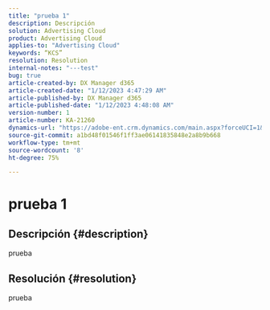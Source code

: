 ```yaml
---
title: "prueba 1"
description: Descripción
solution: Advertising Cloud
product: Advertising Cloud
applies-to: "Advertising Cloud"
keywords: “KCS”
resolution: Resolution
internal-notes: "---test"
bug: true
article-created-by: DX Manager d365
article-created-date: "1/12/2023 4:47:29 AM"
article-published-by: DX Manager d365
article-published-date: "1/12/2023 4:48:08 AM"
version-number: 1
article-number: KA-21260
dynamics-url: "https://adobe-ent.crm.dynamics.com/main.aspx?forceUCI=1&pagetype=entityrecord&etn=knowledgearticle&id=43ab3235-3492-ed11-aad1-6045bd006079"
source-git-commit: a1bd48f01546f1ff3ae06141835848e2a8b9b668
workflow-type: tm+mt
source-wordcount: '8'
ht-degree: 75%

---
```


# prueba 1

## Descripción {#description}

prueba

## Resolución {#resolution}


prueba

